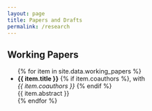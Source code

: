 ```yaml
---
layout: page
title: Papers and Drafts
permalink: /research
---
```


## Working Papers
<div class="research">
  <ul class="ul-research">
    {% for item in site.data.working_papers %}
      <li>
      <b>{{ item.title }}</b>
      {% if item.coauthors %}, 
        with 
        <br/>  <i>{{ item.coauthors }} </i>
      {% endif %}
      <br/> {{ item.abstract }}
      </li>
    {% endfor %}
  </ul>
</div>
